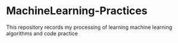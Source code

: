 # MachineLearning-Practices
This repository records my processing of learning machine learning algorithms and code practice
